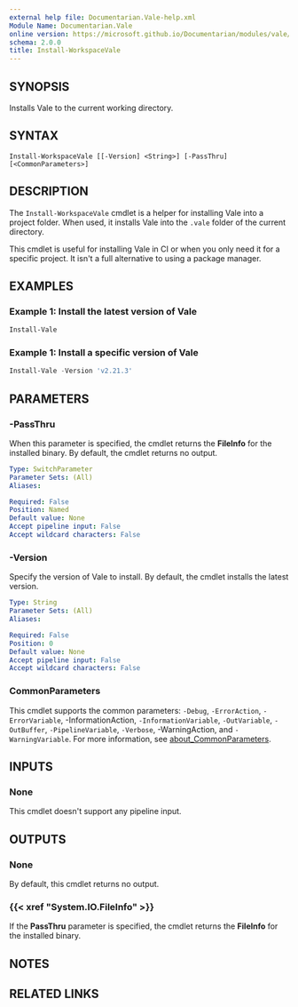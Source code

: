 ```yaml
---
external help file: Documentarian.Vale-help.xml
Module Name: Documentarian.Vale
online version: https://microsoft.github.io/Documentarian/modules/vale/reference/cmdlets/Install-WorkspaceVale
schema: 2.0.0
title: Install-WorkspaceVale
---
```


## SYNOPSIS

Installs Vale to the current working directory.

## SYNTAX

```
Install-WorkspaceVale [[-Version] <String>] [-PassThru] [<CommonParameters>]
```

## DESCRIPTION

The `Install-WorkspaceVale` cmdlet is a helper for installing Vale into a project folder. When used,
it installs Vale into the `.vale` folder of the current directory.

This cmdlet is useful for installing Vale in CI or when you only need it for a specific project. It
isn't a full alternative to using a package manager.

## EXAMPLES

### Example 1: Install the latest version of Vale

```powershell
Install-Vale
```

### Example 1: Install a specific version of Vale

```powershell
Install-Vale -Version 'v2.21.3'
```

## PARAMETERS

### -PassThru

When this parameter is specified, the cmdlet returns the **FileInfo** for the installed binary. By
default, the cmdlet returns no output.

```yaml
Type: SwitchParameter
Parameter Sets: (All)
Aliases:

Required: False
Position: Named
Default value: None
Accept pipeline input: False
Accept wildcard characters: False
```

### -Version

Specify the version of Vale to install. By default, the cmdlet installs the latest version.

```yaml
Type: String
Parameter Sets: (All)
Aliases:

Required: False
Position: 0
Default value: None
Accept pipeline input: False
Accept wildcard characters: False
```

### CommonParameters

This cmdlet supports the common parameters: `-Debug`, `-ErrorAction`, `-ErrorVariable`,
-InformationAction, `-InformationVariable`, `-OutVariable`, `-OutBuffer`, `-PipelineVariable`,
`-Verbose`, -WarningAction, and `-WarningVariable`. For more information, see
[about_CommonParameters][acp].

## INPUTS

### None

This cmdlet doesn't support any pipeline input.

## OUTPUTS

### None

By default, this cmdlet returns no output.

### {{< xref "System.IO.FileInfo" >}}

If the **PassThru** parameter is specified, the cmdlet returns the **FileInfo** for the installed
binary.

## NOTES

## RELATED LINKS

<!-- Link reference definitions -->
[acp]: http://go.microsoft.com/fwlink/?LinkID=113216
